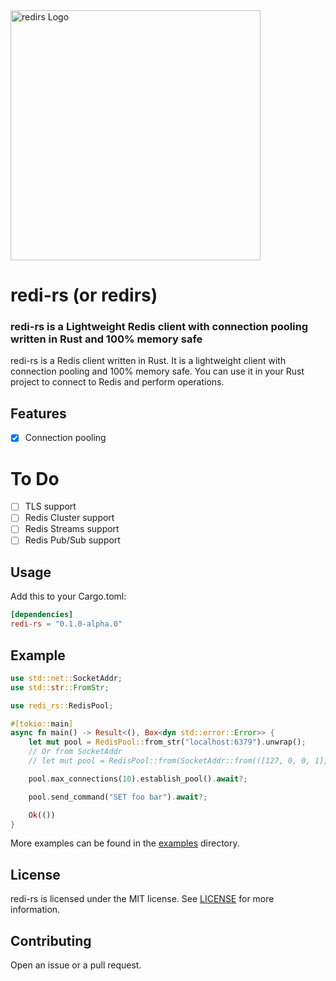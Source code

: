<img src="https://repository-images.githubusercontent.com/631322166/500b55b1-f091-4be7-86db-2e7cc679a5eb" width="400" alt="redirs Logo"/>

# redi-rs (or redirs)

### redi-rs is a Lightweight Redis client with connection pooling written in Rust and 100% memory safe

redi-rs is a Redis client written in Rust. It is a lightweight client with connection pooling and 100% memory safe.
You can use it in your Rust project to connect to Redis and perform operations.

## Features

- [x] Connection pooling

# To Do
- [ ] TLS support
- [ ] Redis Cluster support
- [ ] Redis Streams support
- [ ] Redis Pub/Sub support

## Usage

Add this to your Cargo.toml:

```toml
[dependencies]
redi-rs = "0.1.0-alpha.0"
```

## Example

```rust
use std::net::SocketAddr;
use std::str::FromStr;

use redi_rs::RedisPool;

#[tokio::main]
async fn main() -> Result<(), Box<dyn std::error::Error>> {
    let mut pool = RedisPool::from_str("localhost:6379").unwrap();
    // Or from SocketAddr
    // let mut pool = RedisPool::from(SocketAddr::from(([127, 0, 0, 1], 6379)));

    pool.max_connections(10).establish_pool().await?;

    pool.send_command("SET foo bar").await?;

    Ok(())
}
```

More examples can be found in the [examples](examples) directory.

## License

redi-rs is licensed under the MIT license. See [LICENSE](LICENSE) for more information.

## Contributing

Open an issue or a pull request.